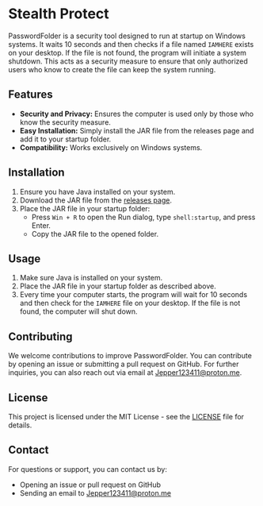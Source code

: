 # Stealth Protect

PasswordFolder is a security tool designed to run at startup on Windows systems. It waits 10 seconds and then checks if a file named `IAMHERE` exists on your desktop. If the file is not found, the program will initiate a system shutdown. This acts as a security measure to ensure that only authorized users who know to create the file can keep the system running.

## Features

- **Security and Privacy:** Ensures the computer is used only by those who know the security measure.
- **Easy Installation:** Simply install the JAR file from the releases page and add it to your startup folder.
- **Compatibility:** Works exclusively on Windows systems.

## Installation

1. Ensure you have Java installed on your system.
2. Download the JAR file from the [releases page](https://github.com/z3co/PasswordFolder/releases).
3. Place the JAR file in your startup folder:
   - Press `Win + R` to open the Run dialog, type `shell:startup`, and press Enter.
   - Copy the JAR file to the opened folder.

## Usage

1. Make sure Java is installed on your system.
2. Place the JAR file in your startup folder as described above.
3. Every time your computer starts, the program will wait for 10 seconds and then check for the `IAMHERE` file on your desktop. If the file is not found, the computer will shut down.

## Contributing

We welcome contributions to improve PasswordFolder. You can contribute by opening an issue or submitting a pull request on GitHub. For further inquiries, you can also reach out via email at Jepper123411@proton.me.

## License

This project is licensed under the MIT License - see the [LICENSE](LICENSE) file for details.

## Contact

For questions or support, you can contact us by:
- Opening an issue or pull request on GitHub
- Sending an email to Jepper123411@proton.me
